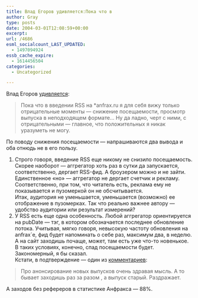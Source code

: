 ```yaml
---
title: Влад Егоров удивляется:Пока что в
author: Gray
type: posts
date: 2004-03-01T12:08:59+00:00
excerpt:
url: /4686
esml_socialcount_LAST_UPDATED:
  - 1497094924
essb_cache_expire:
  - 1614456504
categories:
  - Uncategorized

---
```








Влад Егоров <a href="http://anfrax.ru/01.03.2004/14/comments" target="_blank">удивляется</a>:

> Пока что в введении RSS на *anfrax.ru я для себя вижу только отрицательные моменты &#8212; снижение посещаемости, просмотр выпуска в неподходящем формате&#8230; Ну да ладно, черт с ними, с отрицательными &#8212; главное, что положительных я никак уразуметь не могу.

По поводу снижения посещаемости &#8212; напрашиваются два вывода и оба отнюдь не в его пользу.  
1. Строго говоря, введение RSS еще никому не снизило посещаемость. Скорее наоборот &#8212; аггрегатор хоть раз в сутки да запускается, соответственно, дергает RSS-фид. А броузером можно и не зайти. Единственное &#171;но&#187; &#8212; аггрегатор не дергает счетчик и рекламу. Соответственно, при том, что читатель есть, реклама ему не показывается и пузомеркой он не обсчитывается.  
Итак, аудитория не уменьшается, уменьшается (возможно) ее отображение в пузомерках. Так что реально важнее автору &#8212; удобство аудитории или результат измерений?  
2. У RSS есть еще одна особенность. Любой аггрегатор ориентируется на pubDate &#8212; тэг, в котором обозначается последнее обновление потока. Учитывая, мягко говоря, невысокую частоту обновления на anfrax\`е, фид будет напоминать о себе раз, максимум два, в неделю. А на сайт заходишь почаще, может, там есть уже что-то новенькое.  
В таких условиях, конечно, спад посещаемости будет. Закономерный, я бы сказал.  
Кстати, в подтверждение &#8212; один из <a href="http://anfrax.ru/01.03.2004/14/comments#6" target="_blank">комментариев</a>:

> Про анонсирование новых выпусков очень здравая мысль. А то бывает заходишь раз за разом , а выпуск старый. Раздражает.

А заходов без рефереров в статистике Анфракса &#8212; 88%.